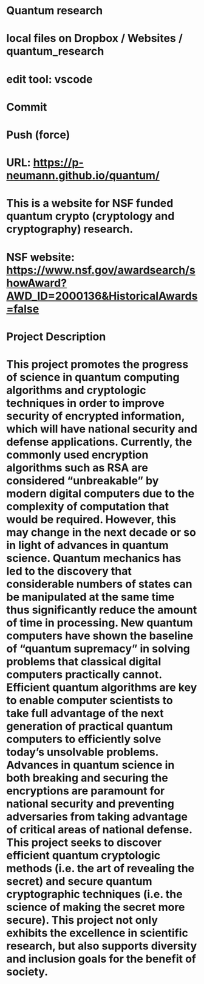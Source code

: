 # Quantum research
# local files on Dropbox / Websites /  quantum_research
# edit tool: vscode
# Commit
# Push (force)
# URL: https://p-neumann.github.io/quantum/
#
# This is a website for NSF funded quantum crypto (cryptology and cryptography) research. 
# NSF website: https://www.nsf.gov/awardsearch/showAward?AWD_ID=2000136&HistoricalAwards=false
# Project Description
# This project promotes the progress of science in quantum computing algorithms and cryptologic techniques in order to improve security of encrypted information, which will have national security and defense applications. Currently, the commonly used encryption algorithms such as RSA are considered “unbreakable” by modern digital computers due to the complexity of computation that would be required. However, this may change in the next decade or so in light of advances in quantum science. Quantum mechanics has led to the discovery that considerable numbers of states can be manipulated at the same time thus significantly reduce the amount of time in processing. New quantum computers have shown the baseline of “quantum supremacy” in solving problems that classical digital computers practically cannot. Efficient quantum algorithms are key to enable computer scientists to take full advantage of the next generation of practical quantum computers to efficiently solve today’s unsolvable problems. Advances in quantum science in both breaking and securing the encryptions are paramount for national security and preventing adversaries from taking advantage of critical areas of national defense. This project seeks to discover efficient quantum cryptologic methods (i.e. the art of revealing the secret) and secure quantum cryptographic techniques (i.e. the science of making the secret more secure). This project not only exhibits the excellence in scientific research, but also supports diversity and inclusion goals for the benefit of society. 
